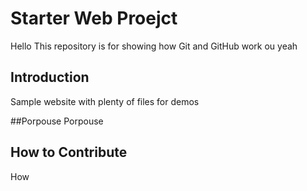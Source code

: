 # Starter Web Proejct
Hello
This repository is for showing how Git and GitHub work
ou yeah
## Introduction
Sample website with plenty of files for demos

##Porpouse
Porpouse
## How to Contribute
How